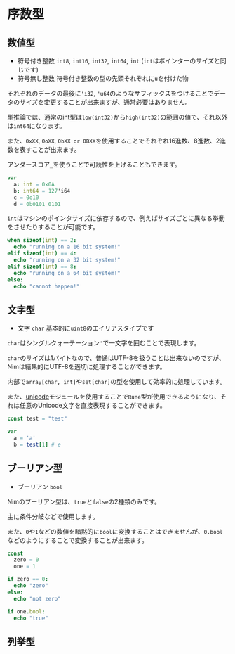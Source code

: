# 序数型

## 数値型

* 符号付き整数 `int8`, `int16`, `int32`, `int64`, `int` \(`int`はポインターのサイズと同じです\)
* 符号無し整数 符号付き整数の型の先頭それぞれに`u`を付けた物

それぞれのデータの最後に`'i32`, `'u64`のようなサフィックスをつけることでデータのサイズを変更することが出来ますが、通常必要はありません。

型推論では、通常のint型は`low(int32)`から`high(int32)`の範囲の値で、それ以外は`int64`になります。

また、`0xXX`, `0oXX`,  `0bXX or 0BXX`を使用することでそれぞれ16進数、8進数、2進数を表すことが出来ます。

アンダースコア`_`を使うことで可読性を上げることもできます。

```nim
var
  a: int = 0x0A
  b: int64 = 127'i64
  c = 0o10
  d = 0b0101_0101
```

`int`はマシンのポインタサイズに依存するので、例えばサイズごとに異なる挙動をさせたりすることが可能です。

```nim
when sizeof(int) == 2:
  echo "running on a 16 bit system!"
elif sizeof(int) == 4:
  echo "running on a 32 bit system!"
elif sizeof(int) == 8:
  echo "running on a 64 bit system!"
else:
  echo "cannot happen!"
```

## 文字型

* 文字 `char` 基本的に`uint8`のエイリアスタイプです

`char`はシングルクォーテーション`'`で一文字を囲むことで表現します。

`char`のサイズは1バイトなので、普通はUTF-8を扱うことは出来ないのですが、Nimは結果的にUTF-8を適切に処理することができます。

内部で`array[char, int]`や`set[char]`の型を使用して効率的に処理しています。

また、[unicode](https://nim-lang.org/docs/unicode.html)モジュールを使用することで`Rune`型が使用できるようになり、それは任意のUnicode文字を直接表現することができます。

```nim
const test = "test"

var
  a = 'a'
  b = test[1] # e
```

## ブーリアン型

* ブーリアン `bool`

Nimのブーリアン型は、`true`と`false`の2種類のみです。

主に条件分岐などで使用します。

また、`0`や`1`などの数値を暗黙的に`bool`に変換することはできませんが、`0.bool`などのようにすることで変換することが出来ます。

```nim
const
  zero = 0
  one = 1

if zero == 0:
  echo "zero"
else:
  echo "not zero"

if one.bool:
  echo "true"
```

## 列挙型
